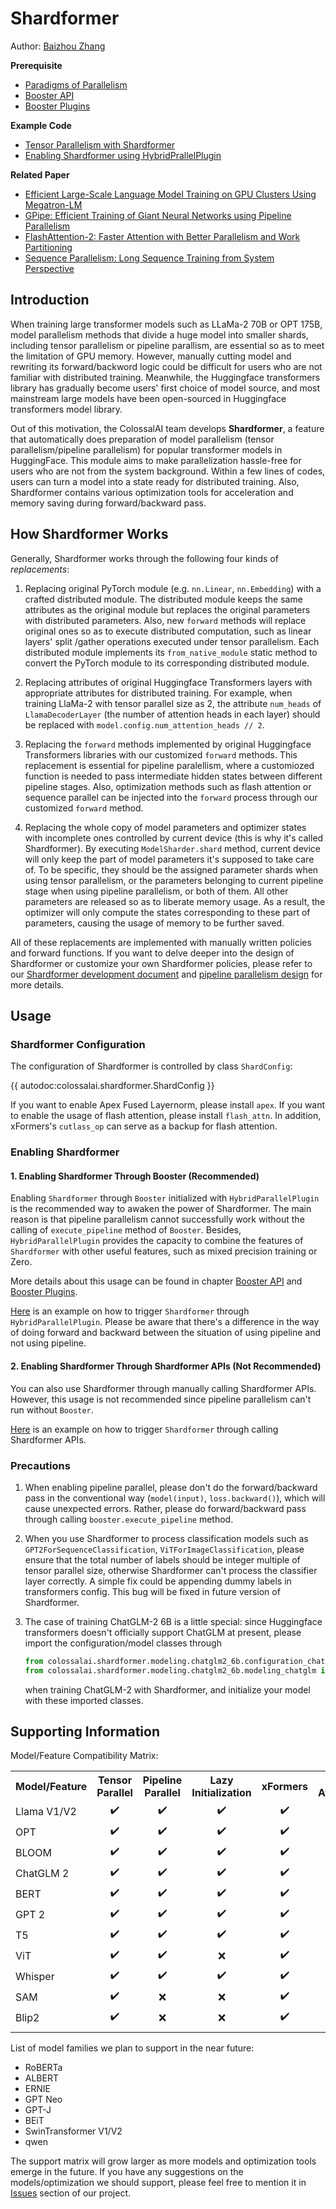 # Shardformer

Author: [Baizhou Zhang](https://github.com/Fridge003)

**Prerequisite**
- [Paradigms of Parallelism](../concepts/paradigms_of_parallelism.md)
- [Booster API](../basics/booster_api.md)
- [Booster Plugins](../basics/booster_plugins.md)

**Example Code**
- [Tensor Parallelism with Shardformer](https://github.com/hpcaitech/ColossalAI/tree/main/colossalai/shardformer/examples)
- [Enabling Shardformer using HybridPrallelPlugin](https://github.com/hpcaitech/ColossalAI/tree/main/examples/language/bert)

**Related Paper**
- [Efficient Large-Scale Language Model Training on GPU Clusters Using Megatron-LM](https://arxiv.org/abs/2104.04473)
- [GPipe: Efficient Training of Giant Neural Networks using Pipeline Parallelism](https://arxiv.org/abs/1811.06965)
- [FlashAttention-2: Faster Attention with Better Parallelism and Work Partitioning](https://arxiv.org/abs/2307.08691)
- [Sequence Parallelism: Long Sequence Training from System Perspective](https://arxiv.org/abs/2105.13120)


## Introduction

When training large transformer models such as LLaMa-2 70B or OPT 175B, model parallelism methods that divide a huge model into smaller shards, including tensor parallelism or pipeline parallism, are essential so as to meet the limitation of GPU memory.
However, manually cutting model and rewriting its forward/backword logic could be difficult for users who are not familiar with distributed training.
Meanwhile, the Huggingface transformers library has gradually become users' first choice of model source, and most mainstream large models have been open-sourced in Huggingface transformers model library.

Out of this motivation, the ColossalAI team develops **Shardformer**, a feature that automatically does preparation of model parallelism (tensor parallelism/pipeline parallelism) for popular transformer models in HuggingFace.
This module aims to make parallelization hassle-free for users who are not from the system background.
Within a few lines of codes, users can turn a model into a state ready for distributed training.
Also, Shardformer contains various optimization tools for acceleration and memory saving during forward/backward pass.


## How Shardformer Works

Generally, Shardformer works through the following four kinds of *replacements*:

1. Replacing original PyTorch module (e.g. `nn.Linear`, `nn.Embedding`) with a crafted distributed module.
The distributed module keeps the same attributes as the original module but replaces the original parameters with distributed parameters.
Also, new `forward` methods will replace original ones so as to execute distributed computation, such as linear layers' split /gather operations executed under tensor parallelism.
Each distributed module implements its `from_native_module` static method to convert the PyTorch module to its corresponding distributed module.

2. Replacing attributes of original Huggingface Transformers layers with appropriate attributes for distributed training.
For example, when training LlaMa-2 with tensor parallel size as 2, the attribute `num_heads` of `LlamaDecoderLayer` (the number of attention heads in each layer) should be replaced with `model.config.num_attention_heads // 2`.

3. Replacing the `forward` methods implemented by original Huggingface
Transformers libraries with our customized `forward` methods.
This replacement is essential for pipeline paralellism, where a customiozed function is needed to pass intermediate hidden states between different pipeline stages.
Also, optimization methods such as flash attention or sequence parallel can be injected into the `forward` process through our customized `forward` method.

4. Replacing the whole copy of model parameters and optimizer states with incomplete ones controlled by current device (this is why it's called Shardformer).
By executing `ModelSharder.shard` method, current device will only keep the part of model parameters it's supposed to take care of.
To be specific, they should be the assigned parameter shards when using tensor parallelism, or the parameters belonging to current pipeline stage when using pipeline parallelism, or both of them.
All other parameters are released so as to liberate memory usage.
As a result, the optimizer will only compute the states corresponding to these part of parameters, causing the usage of memory to be further saved.

All of these replacements are implemented with manually written policies and forward functions.
If you want to delve deeper into the design of Shardformer or customize your own Shardformer policies, please refer to our [Shardformer development document](https://github.com/hpcaitech/ColossalAI/blob/main/colossalai/shardformer/README.md) and [pipeline parallelism design](https://github.com/hpcaitech/ColossalAI/discussions/4050) for more details.

## Usage

### Shardformer Configuration

The configuration of Shardformer is controlled by class `ShardConfig`:

{{ autodoc:colossalai.shardformer.ShardConfig }}

If you want to enable Apex Fused Layernorm, please install `apex`.
If you want to enable the usage of flash attention, please install `flash_attn`.
In addition, xFormers's `cutlass_op` can serve as a backup for flash attention.

### Enabling Shardformer

#### 1. Enabling Shardformer Through Booster (Recommended)

Enabling `Shardformer` through `Booster` initialized with `HybridParallelPlugin` is the recommended way to awaken the power of Shardformer.
The main reason is that pipeline parallelism cannot successfully work without the calling of `execute_pipeline` method of `Booster`. Besides, `HybridParallelPlugin` provides the capacity to combine the features of `Shardformer` with other useful features, such as mixed precision training or Zero.

More details about this usage can be found in chapter [Booster API](../basics/booster_api.md) and [Booster Plugins](../basics/booster_plugins.md).

[Here](https://github.com/hpcaitech/ColossalAI/tree/main/examples/language/bert) is an example on how to trigger `Shardformer` through `HybridParallelPlugin`. Please be aware that there's a difference in the way of doing forward and backward between the situation of using pipeline and not using pipeline.


#### 2. Enabling Shardformer Through Shardformer APIs (Not Recommended)

You can also use Shardformer through manually calling Shardformer APIs. However, this usage is not recommended since pipeline parallelism can't run without `Booster`.

[Here](https://github.com/hpcaitech/ColossalAI/blob/main/colossalai/shardformer/examples/convergence_benchmark.py)
is an example on how to trigger `Shardformer` through calling Shardformer APIs.


### Precautions

1. When enabling pipeline parallel, please don't do the forward/backward pass in the conventional way (`model(input)`, `loss.backward()`), which will cause unexpected errors. Rather, please do forward/backward pass through calling `booster.execute_pipeline` method.

2. When you use Shardformer to process classification models such as `GPT2ForSequenceClassification`, `ViTForImageClassification`, please ensure that the total number of labels should be integer multiple of tensor parallel size, otherwise Shardformer can't process the classifier layer correctly. A simple fix could be appending dummy labels in transformers config. This bug will be fixed in future version of Shardformer.

3. The case of training ChatGLM-2 6B is a little special: since Huggingface transformers doesn't officially support ChatGLM at present, please import the configuration/model classes through
    ```python
    from colossalai.shardformer.modeling.chatglm2_6b.configuration_chatglm import ChatGLMConfig
    from colossalai.shardformer.modeling.chatglm2_6b.modeling_chatglm import ChatGLMForConditionalGeneration, ChatGLMModel
    ```
    when training ChatGLM-2 with Shardformer, and initialize your model with these imported classes.


## Supporting Information

Model/Feature Compatibility Matrix:

<table>
  <tr>
    <th nowrap="nowrap">Model/Feature</th>
    <th nowrap="nowrap" title="Tensor Parallel">Tensor<br>Parallel</th>
    <th nowrap="nowrap" align="center" title="Pipeline Parallel">Pipeline<br>Parallel</th>
    <th nowrap="nowrap" align="center" title="Lazy Initialization">Lazy<br>Initialization</th>
    <th nowrap="nowrap" align="center" title="xFormers">xFormers</th>
    <th nowrap="nowrap" align="center" title="Flash Attention 2">Flash<br>Attention 2</th>
    <th nowrap="nowrap" align="center" title="JIT Fused Operators">JIT Fused<br>Operators</th>
    <th nowrap="nowrap" align="center" title="Fused LayerNorm">Fused<br>LayerNorm</th>
    <th nowrap="nowrap" align="center" title="Sequence Parallel">Sequence<br>Parallel</th>
    <th nowrap="nowrap" align="center" title="Sequence Overlap">Sequence<br>Overlap</th>
  </tr>
  <tr>
    <td nowrap="nowrap">Llama V1/V2</td>
    <td nowrap="nowrap" align="center">✔️</td>
    <td nowrap="nowrap" align="center">✔️</td>
    <td nowrap="nowrap" align="center">✔️</td>
    <td nowrap="nowrap" align="center">✔️</td>
    <td nowrap="nowrap" align="center">✔️</td>
    <td nowrap="nowrap" align="center">✔️</td>
    <td nowrap="nowrap" align="center">✔️</td>
    <td nowrap="nowrap" align="center">❌</td>
    <td nowrap="nowrap" align="center">❌</td>
  </tr>
  <tr>
    <td nowrap="nowrap">OPT</td>
    <td nowrap="nowrap" align="center">✔️</td>
    <td nowrap="nowrap" align="center">✔️</td>
    <td nowrap="nowrap" align="center">✔️</td>
    <td nowrap="nowrap" align="center">✔️</td>
    <td nowrap="nowrap" align="center">✔️</td>
    <td nowrap="nowrap" align="center">✔️</td>
    <td nowrap="nowrap" align="center">✔️</td>
    <td nowrap="nowrap" align="center">❌</td>
    <td nowrap="nowrap" align="center">❌</td>
  </tr>
    <tr>
    <td nowrap="nowrap">BLOOM</td>
    <td nowrap="nowrap" align="center">✔️</td>
    <td nowrap="nowrap" align="center">✔️</td>
    <td nowrap="nowrap" align="center">✔️</td>
    <td nowrap="nowrap" align="center">✔️</td>
    <td nowrap="nowrap" align="center">✔️</td>
    <td nowrap="nowrap" align="center">✔️</td>
    <td nowrap="nowrap" align="center">✔️</td>
    <td nowrap="nowrap" align="center">✔️</td>
    <td nowrap="nowrap" align="center">✔️</td>
  </tr>
  <tr>
    <td nowrap="nowrap">ChatGLM 2</td>
    <td nowrap="nowrap" align="center">✔️</td>
    <td nowrap="nowrap" align="center">✔️</td>
    <td nowrap="nowrap" align="center">✔️</td>
    <td nowrap="nowrap" align="center">✔️</td>
    <td nowrap="nowrap" align="center">✔️</td>
    <td nowrap="nowrap" align="center">✔️</td>
    <td nowrap="nowrap" align="center">✔️</td>
    <td nowrap="nowrap" align="center">✔️</td>
    <td nowrap="nowrap" align="center">✔️</td>
  </tr>
  <tr>
    <td nowrap="nowrap">BERT</td>
    <td nowrap="nowrap" align="center">✔️</td>
    <td nowrap="nowrap" align="center">✔️</td>
    <td nowrap="nowrap" align="center">✔️</td>
    <td nowrap="nowrap" align="center">✔️</td>
    <td nowrap="nowrap" align="center">✔️</td>
    <td nowrap="nowrap" align="center">✔️</td>
    <td nowrap="nowrap" align="center">✔️</td>
    <td nowrap="nowrap" align="center">✔️</td>
    <td nowrap="nowrap" align="center">✔️</td>
  </tr>
  <tr>
    <td nowrap="nowrap">GPT 2</td>
    <td nowrap="nowrap" align="center">✔️</td>
    <td nowrap="nowrap" align="center">✔️</td>
    <td nowrap="nowrap" align="center">✔️</td>
    <td nowrap="nowrap" align="center">✔️</td>
    <td nowrap="nowrap" align="center">✔️</td>
    <td nowrap="nowrap" align="center">✔️</td>
    <td nowrap="nowrap" align="center">✔️</td>
    <td nowrap="nowrap" align="center">✔️</td>
    <td nowrap="nowrap" align="center">✔️</td>
  </tr>
  <tr>
    <td nowrap="nowrap">T5</td>
    <td nowrap="nowrap" align="center">✔️</td>
    <td nowrap="nowrap" align="center">✔️</td>
    <td nowrap="nowrap" align="center">✔️</td>
    <td nowrap="nowrap" align="center">✔️</td>
    <td nowrap="nowrap" align="center">✔️</td>
    <td nowrap="nowrap" align="center">✔️</td>
    <td nowrap="nowrap" align="center">✔️</td>
    <td nowrap="nowrap" align="center">❌</td>
    <td nowrap="nowrap" align="center">❌</td>
  </tr>
  <tr>
    <td nowrap="nowrap">ViT</td>
    <td nowrap="nowrap" align="center">✔️</td>
    <td nowrap="nowrap" align="center">✔️</td>
    <td nowrap="nowrap" align="center">❌</td>
    <td nowrap="nowrap" align="center">✔️</td>
    <td nowrap="nowrap" align="center">✔️</td>
    <td nowrap="nowrap" align="center">✔️</td>
    <td nowrap="nowrap" align="center">✔️</td>
    <td nowrap="nowrap" align="center">❌</td>
    <td nowrap="nowrap" align="center">❌</td>
  </tr>
  <tr>
    <td nowrap="nowrap">Whisper</td>
    <td nowrap="nowrap" align="center">✔️</td>
    <td nowrap="nowrap" align="center">✔️</td>
    <td nowrap="nowrap" align="center">✔️</td>
    <td nowrap="nowrap" align="center">✔️</td>
    <td nowrap="nowrap" align="center">✔️</td>
    <td nowrap="nowrap" align="center">❌</td>
    <td nowrap="nowrap" align="center">✔️</td>
    <td nowrap="nowrap" align="center">❌</td>
    <td nowrap="nowrap" align="center">❌</td>
  </tr>
  <tr>
    <td nowrap="nowrap">SAM</td>
    <td nowrap="nowrap" align="center">✔️</td>
    <td nowrap="nowrap" align="center">❌</td>
    <td nowrap="nowrap" align="center">❌</td>
    <td nowrap="nowrap" align="center">✔️</td>
    <td nowrap="nowrap" align="center">✔️</td>
    <td nowrap="nowrap" align="center">✔️</td>
    <td nowrap="nowrap" align="center">✔️</td>
    <td nowrap="nowrap" align="center">❌</td>
    <td nowrap="nowrap" align="center">❌</td>
  </tr>
  <tr>
    <td nowrap="nowrap">Blip2</td>
    <td nowrap="nowrap" align="center">✔️</td>
    <td nowrap="nowrap" align="center">❌</td>
    <td nowrap="nowrap" align="center">❌</td>
    <td nowrap="nowrap" align="center">✔️</td>
    <td nowrap="nowrap" align="center">✔️</td>
    <td nowrap="nowrap" align="center">✔️</td>
    <td nowrap="nowrap" align="center">✔️</td>
    <td nowrap="nowrap" align="center">❌</td>
    <td nowrap="nowrap" align="center">❌</td>
  </tr>
  <tr>
    <td colspan="39"></td>
  </tr>
</table>

List of model families we plan to support in the near future:
- RoBERTa
- ALBERT
- ERNIE
- GPT Neo
- GPT-J
- BEiT
- SwinTransformer V1/V2
- qwen

The support matrix will grow larger as more models and optimization tools emerge in the future. If you have any suggestions on the models/optimization we should support, please feel free to mention it in [Issues](https://github.com/hpcaitech/ColossalAI/issues) section of our project.

<!-- doc-test-command: echo  -->
